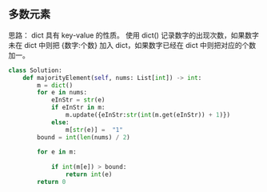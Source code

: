 ## 多数元素

思路：
dict 具有 key-value 的性质。
使用 dict() 记录数字的出现次数，如果数字未在 dict 中则把 {数字:个数} 加入 dict，如果数字已经在 dict 中则把对应的个数加一。

```python
class Solution:
    def majorityElement(self, nums: List[int]) -> int:
        m = dict()
        for e in nums:
            eInStr = str(e)
            if eInStr in m:
                m.update({eInStr:str(int(m.get(eInStr)) + 1)})
            else:
                m[str(e)] =  "1"
        bound = int(len(nums) / 2)
        
        for e in m:
            
            if int(m[e]) > bound:
                return int(e)
        return 0
```
